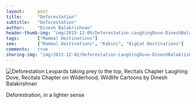 ```yaml
---
layout:     post
title:      "Deforestation"
subtitle:   "Deforestation"
author:     "Dinesh Balakrishnan"
header-thumb-img: "img/2015-12-09/Deforestation-LaughingDove-DineshBalakrishnan-thumb.jpg"
tags:       ["Mammal Destinations"]
seo: 		["Mammal Destinations", "Kabini", "BigCat Destinations"]
comments:   true
sharing-img: "img/2015-12-02/Deforestation-LaughingDove-DineshBalakrishnan.jpg"
---
```



<img src="{{ site.baseurl }}/img/2015-12-09/Deforestation-LaughingDove-DineshBalakrishnan.jpg" alt="Deforestation Leopards taking prey to the top, Recitals Chapter Laughing Dove, Recitals Chapter on Wilderhood, Wildlife Cartoons by Dinesh Balakrishnan">

<p>
Deforestration, in a lighter sense
</p>